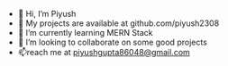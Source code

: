 - 👋 Hi, I’m Piyush
- 👀 My projects are available at github.com/piyush2308
- 🌱 I’m currently learning MERN Stack
- 💞️ I’m looking to collaborate on some good projects 
- 📫reach me at  piyushgupta86048@gmail.com
 
 

<!---
piyush2308/piyush2308 is a ✨ special ✨ repository because its `README.md` (this file) appears on your GitHub profile.
You can click the Preview link to take a look at your changes.
--->
